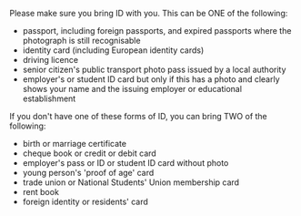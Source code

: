 Please make sure you bring ID with you. This can be ONE of the following:

* passport, including foreign passports, and expired passports where the photograph is still recognisable
* identity card (including European identity cards)
* driving licence
* senior citizen's public transport photo pass issued by a local authority
* employer's or student ID card but only if this has a photo and clearly shows your name and the issuing employer or educational establishment

If you don't have one of these forms of ID, you can bring TWO of the following:

* birth or marriage certificate
* cheque book or credit or debit card
* employer's pass or ID or student ID card without photo
* young person's 'proof of age' card
* trade union or National Students' Union membership card
* rent book
* foreign identity or residents' card
